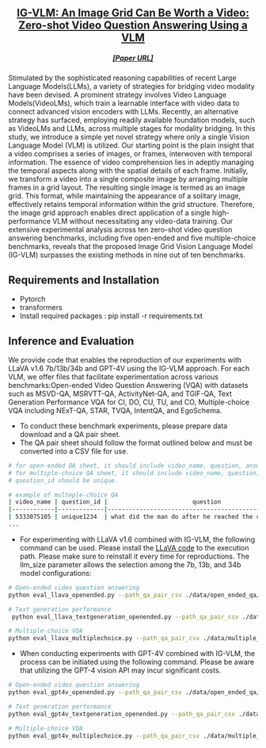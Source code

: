 

<h2 align="center"> <a href="https://arxiv.org/abs/2403.18406">IG-VLM: An Image Grid Can Be Worth a Video: Zero-shot Video Question Answering Using a VLM</a></h2>
<h5 align="center"> <a href="https://arxiv.org/abs/2403.18406">[Paper URL]</a></h5>
Stimulated by the sophisticated reasoning capabilities of recent Large Language Models(LLMs), a variety of strategies for bridging video modality have been devised. A prominent strategy involves Video Language Models(VideoLMs), which train a learnable interface with video data to connect advanced vision encoders with LLMs. Recently, an alternative strategy has surfaced, employing readily available foundation models, such as VideoLMs and LLMs, across multiple stages for modality bridging. In this study, we introduce a simple yet novel strategy where only a single Vision Language Model (VLM) is utilized. Our starting point is the plain insight that a video comprises a series of images, or frames, interwoven with temporal information. The essence of video comprehension lies in adeptly managing the temporal aspects along with the spatial details of each frame. Initially, we transform a video into a single composite image by arranging multiple frames in a grid layout. The resulting single image is termed as an image grid. This format, while maintaining the appearance of a solitary image, effectively retains temporal information within the grid structure. Therefore, the image grid approach enables direct application of a single high-performance VLM without necessitating any video-data training. Our extensive experimental analysis across ten zero-shot video question answering benchmarks, including five open-ended and five multiple-choice benchmarks, reveals that the proposed Image Grid Vision Language Model (IG-VLM) surpasses the existing methods in nine out of ten benchmarks.

## Requirements and Installation
* Pytorch
* transformers
* Install required packages : pip install -r requirements.txt


## Inference and Evaluation
We provide code that enables the reproduction of our experiments with LLaVA v1.6 7b/13b/34b and GPT-4V using the IG-VLM approach. For each VLM, we offer files that facilitate experimentation across various benchmarks:Open-ended Video Question Answering (VQA) with datasets such as MSVD-QA, MSRVTT-QA, ActivityNet-QA, and TGIF-QA, Text Generation Performance VQA for CI, DO, CU, TU, and CO, Multiple-choice VQA including NExT-QA, STAR, TVQA, IntentQA, and EgoSchema.
 * To conduct these benchmark experiments, please prepare data download and a QA pair sheet. 
 * The QA pair sheet should follow the format outlined below and must be converted into a CSV file for use.
 ```bash
 # for open-ended QA sheet, it should include video_name, question, answer, question_id and question_type(optional)
 # for multiple-choice QA sheet, it should include video_name, question, options(a0, a1, a2, .. ), answer, question_id and question_type(optional).
 # question_id should be unique.

 # example of multeple-choice QA
 | video_name | question_id |                        question                       |       a0      |      a1     |    a2    |        a3      |        a4       |   answer   | question_type(optional) | 
 |------------|-------------|-------------------------------------------------------|---------------|-------------|----------|----------------|-----------------|------------|-------------------------|
 | 5333075105 | unique1234  | what did the man do after he reached the cameraman?   | play with toy |inspect wings|   stop   |move to the side|pick up something|    stop    |            TN           |
 ...
```

 * For experimenting with LLaVA v1.6 combined with IG-VLM, the following command can be used. Please install the <a href="https://github.com/haotian-liu/LLaVA">LLaVA code</a> to the execution path. Please make sure to reinstall it every time for reproductions. The llm_size parameter allows the selection among the 7b, 13b, and 34b model configurations:
 ```bash
 # Open-ended video question answering
 python eval_llava_openended.py --path_qa_pair_csv ./data/open_ended_qa/ActivityNet_QA.csv --path_video /data/activitynet/videos/%s.mp4 --path_result ./result_activitynet/ --api_key {api_key} --llm_size 7b
 ```
 ```bash
 # Text generation performance
  python eval_llava_textgeneration_openended.py --path_qa_pair_csv ./data/text_generation_benchmark/Generic_QA.csv --path_video /data/activitynet/videos/%s.mp4 --path_result ./result_textgeneration/ --api_key {api_key} --llm_size 13b
 ```
 ```bash
 # Multiple-choice VQA
 python eval_llava_multiplechoice.py --path_qa_pair_csv ./data/multiple_choice_qa/TVQA.csv --path_video /data/TVQA/videos/%s.mp4 --path_result ./result_tvqa/ --llm_size 34b
 ```
 * When conducting experiments with GPT-4V combined with IG-VLM, the process can be initiated using the following command. Please be aware that utilizing the GPT-4 vision API may incur significant costs. 
 ```bash
 # Open-ended video question answering
 python eval_gpt4v_openended.py --path_qa_pair_csv ./data/open_ended_qa/MSVD_QA.csv --path_video /data/msvd/videos/%s.avi --path_result ./result_activitynet_gpt4/ --api_key {api_key}
 ```
 ```bash
 # Text generation performance
 python eval_gpt4v_textgeneration_openended.py --path_qa_pair_csv ./data/text_generation_benchmark/Generic_QA.csv --path_video /data/activitynet/videos/%s.mp4 --path_result ./result_textgeneration_gpt4/ --api_key {api_key}
 ```
 ```bash
 # Multiple-choice VQA
 python eval_gpt4v_multiplechoice.py --path_qa_pair_csv ./data/multiple_choice_qa/EgoSchema.csv --path_video /data/EgoSchema/videos/%s.mp4 --path_result ./result_egoschema_gpt4/ --api_key {api_key}
 ```

